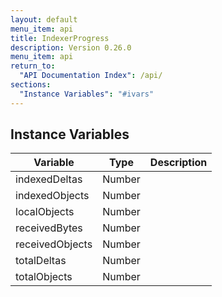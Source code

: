 ```yaml
---
layout: default
menu_item: api
title: IndexerProgress
description: Version 0.26.0
menu_item: api
return_to:
  "API Documentation Index": /api/
sections:
  "Instance Variables": "#ivars"
---
```


## <a name="ivars"></a>Instance Variables

| Variable | Type | Description |
| --- | --- | --- |
| <a name="indexedDeltas"></a>indexedDeltas | Number |  |
| <a name="indexedObjects"></a>indexedObjects | Number |  |
| <a name="localObjects"></a>localObjects | Number |  |
| <a name="receivedBytes"></a>receivedBytes | Number |  |
| <a name="receivedObjects"></a>receivedObjects | Number |  |
| <a name="totalDeltas"></a>totalDeltas | Number |  |
| <a name="totalObjects"></a>totalObjects | Number |  |

